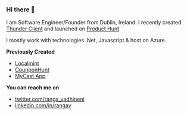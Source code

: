 ### Hi there 👋

I am Software Engineer/Founder from Dublin, Ireland. I recently created [Thunder Client](https://www.thunderclient.io/) and launched on [Product Hunt](https://www.producthunt.com/posts/thunder-client)

I mostly work with technologies .Net, Javascript & host on Azure.

**Previously Created**
* [Localmint](https://www.localmint.com/)
* [CounponHunt](https://www.producthunt.com/posts/couponhunt)
* [MyCast App](https://www.mycastpro.com/)

**You can reach me on**
* [twitter.com/ranga_vadhineni](https://twitter.com/ranga_vadhineni)
* [linkedin.com/in/rangav](https://www.linkedin.com/in/rangav/)



<!--
**rangav/rangav** is a ✨ _special_ ✨ repository because its `README.md` (this file) appears on your GitHub profile.

Here are some ideas to get you started:

- 🔭 I’m currently working on ...
- 🌱 I’m currently learning ...
- 👯 I’m looking to collaborate on ...
- 🤔 I’m looking for help with ...
- 💬 Ask me about ...
- 📫 How to reach me: ...
- 😄 Pronouns: ...
- ⚡ Fun fact: ...
-->
